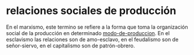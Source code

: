 # relaciones sociales de producción

En el marxismo, este termino se refiere a la forma que toma la organización social de la producción en determinado [modo-de-produccion](modo-de-produccion.md). En el esclavismo las relaciones son de amo-esclavo, en el feudalismo son de señor-siervo, en el capitalismo son de patrón-obrero.

